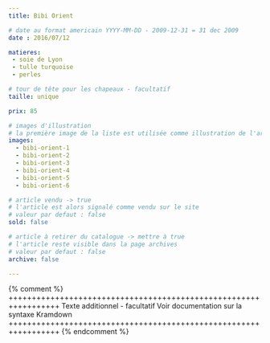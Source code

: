 ```yaml
---
title: Bibi Orient

# date au format americain YYYY-MM-DD - 2009-12-31 = 31 dec 2009
date : 2016/07/12

matieres:
 - soie de Lyon
 - tulle turquoise
 - perles

# tour de tête pour les chapeaux - facultatif
taille: unique

prix: 85

# images d'illustration
# la première image de la liste est utilisée comme illustration de l'article dans les pages de listing.
images:
  - bibi-orient-1
  - bibi-orient-2
  - bibi-orient-3
  - bibi-orient-4
  - bibi-orient-5
  - bibi-orient-6

# article vendu -> true
# l'article est alors signalé comme vendu sur le site
# valeur par defaut : false
sold: false

# article à retirer du catalogue -> mettre à true
# l'article reste visible dans la page archives
# valeur par defaut : false
archive: false

---
```

{% comment %} +++++++++++++++++++++++++++++++++++++++++++++++++++++++++++++++++
              Texte additionnel - facultatif
              Voir documentation sur la syntaxe Kramdown
+++++++++++++++++++++++++++++++++++++++++++++++++++++++++++++++++ {% endcomment %}
